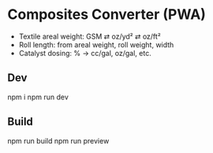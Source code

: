 # Composites Converter (PWA)
- Textile areal weight: GSM ⇄ oz/yd² ⇄ oz/ft²  
- Roll length: from areal weight, roll weight, width  
- Catalyst dosing: % → cc/gal, oz/gal, etc.

## Dev
npm i
npm run dev

## Build
npm run build
npm run preview
